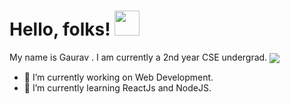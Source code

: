# Hello, folks! <img src="https://raw.githubusercontent.com/MartinHeinz/MartinHeinz/master/wave.gif" width="40px"> 
My name is Gaurav . I am currently a 2nd year CSE undergrad. 
<img align="center" src="https://github-readme-stats.vercel.app/api/top-langs/?username=<gkssingh51>&theme=<THEME_NAME>" />


- 🔭 I’m currently working on Web Development.
- 🌱 I’m currently learning ReactJs and NodeJS. 



